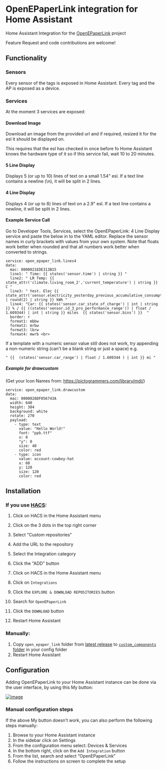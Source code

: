 # OpenEPaperLink integration for Home Assistant

Home Assistant Integration for the <a href="https://github.com/jjwbruijn/OpenEPaperLink">OpenEPaperLink</a> project

Feature Request and code contributions are welcome!

## Functionality

### Sensors

Every sensor of the tags is exposed in Home Assistant.
Every tag and the AP is exposed as a device.

### Services

At the moment 3 services are exposed:

#### Download Image

Download an image from the provided url and if required, resized it for the esl it should be displayed on.

This requires that the esl has checked in once before fo Home Assistant knows the hardware type of it so if this service fail, wait 10 to 20 minutes.

#### 5 Line Display

Displays 5 (or up to 10) lines of text on a small 1.54" esl. If a text line contains a newline (\n), it will be split in 2 lines.

#### 4 Line Display

Displays 4 (or up to 8) lines of text on a 2.9" esl. If a text line contains a newline, it will be split in 2 lines.

#### Example Service Call
Go to Developer Tools, Services, select the OpenEPaperLink: 4 Line Display service and paste the below in to the YAML editor. Replace the sensor names in curly brackets with values from your own system. Note that floats work better when rounded and that all numbers work better when converted to strings.

```
service: open_epaper_link.lines4 
data: 
  mac: 0000021EDE313B15 
  line1: " Time: {{ states('sensor.time') | string }} " 
  line2: " LR Temp: {{ state_attr('climate.living_room_2','current_temperature') | string }} C " 
  line3: " Yest. Elec {{ state_attr('sensor.electricity_yesterday_previous_accumulative_consumption','total') | round(2) | string }} kWh " 
  line4: "Car: {{ states('sensor.car_state_of_charge') | int | string }} % / {{ ((states('sensor.id_3_pro_performance_range')) | float / 1.609344) | int | string }} miles  {{ states('sensor.bins') }}  " 
  border: r 
  format1: mbbw 
  format2: mrbw 
  format3: lbrw 
  format4: mwrb <br>
```

If a template with a numeric sensor value still does not work, try appending a non-numeric string (can't be a blank string or just a space) e.g.
```
" {{  (states('sensor.car_range') | float / 1.609344 ) | int }} mi "
```

##### Example for drawcustom 
(Get your Icon Names from: https://pictogrammers.com/library/mdi/)
```
service: open_epaper_link.drawcustom
data:
  mac: 0000028DF056743A
  width: 640
  height: 384
  background: white
  rotate: 270
  payload:
    - type: text
      value: "Hello World!"
      font: "ppb.ttf"
      x: 0
      "y": 0
      size: 40
      color: red
    - type: icon
      value: account-cowboy-hat
      x: 60
      y: 120
      size: 120
      color: red
```



## Installation

### If you use [HACS](https://hacs.xyz/):

1. Click on HACS in the Home Assistant menu
2. Click on the 3 dots in the top right corner
3. Select "Custom repositories"
4. Add the URL to the repository
5. Select the Integration category
6. Click the "ADD" button

7. Click on HACS in the Home Assistant menu
8. Click on `Integrations`
9. Click the `EXPLORE & DOWNLOAD REPOSITORIES` button
10. Search for `OpenEPaperLink`
11. Click the `DOWNLOAD` button
12. Restart Home Assistant

### Manually:

1. Copy `open_epaper_link` folder from [latest release](https://github.com/jonasniesner/open_epaper_link_homeassistant/releases/latest) to [`custom_components` folder](https://developers.home-assistant.io/docs/creating_integration_file_structure/#where-home-assistant-looks-for-integrations) in your config folder
2. Restart Home Assistant

## Configuration

Adding OpenEPaperLink to your Home Assistant instance can be done via the user interface, by using this My button:

[![image](https://user-images.githubusercontent.com/31328123/189550000-6095719b-ca38-4860-b817-926b19de1b32.png)](https://my.home-assistant.io/redirect/config_flow_start?domain=open_epaper_link)

### Manual configuration steps
If the above My button doesn’t work, you can also perform the following steps manually:

1. Browse to your Home Assistant instance
2. In the sidebar click on  Settings
3. From the configuration menu select: Devices & Services
4. In the bottom right, click on the `Add Integration` button
5. From the list, search and select “OpenEPaperLink”
6. Follow the instructions on screen to complete the setup


